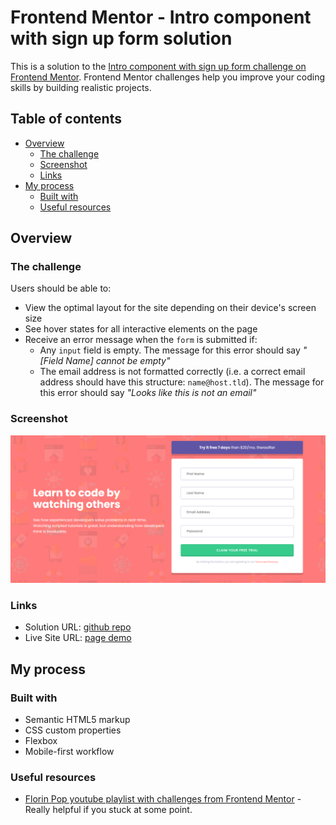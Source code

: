# Frontend Mentor - Intro component with sign up form solution

This is a solution to the [Intro component with sign up form challenge on Frontend Mentor](https://www.frontendmentor.io/challenges/intro-component-with-signup-form-5cf91bd49edda32581d28fd1). Frontend Mentor challenges help you improve your coding skills by building realistic projects. 

## Table of contents

- [Overview](#overview)
  - [The challenge](#the-challenge)
  - [Screenshot](#screenshot)
  - [Links](#links)
- [My process](#my-process)
  - [Built with](#built-with)
  - [Useful resources](#useful-resources)

## Overview

### The challenge

Users should be able to:

- View the optimal layout for the site depending on their device's screen size
- See hover states for all interactive elements on the page
- Receive an error message when the `form` is submitted if:
  - Any `input` field is empty. The message for this error should say *"[Field Name] cannot be empty"*
  - The email address is not formatted correctly (i.e. a correct email address should have this structure: `name@host.tld`). The message for this error should say *"Looks like this is not an email"*

### Screenshot

![](./images/capture.png)

### Links

- Solution URL: [github repo](https://github.com/Seala11/Frontend-Mentor-Projects/tree/main/intro-component-with-signup-form-master)
- Live Site URL: [page demo](https://frontend-mentor-challenges11.netlify.app/intro-component-with-signup-form-master/index.html)

## My process

### Built with

- Semantic HTML5 markup
- CSS custom properties
- Flexbox
- Mobile-first workflow

### Useful resources

- [Florin Pop youtube playlist with challenges from Frontend Mentor](https://www.youtube.com/watch?v=PcSUEo0P0GU&list=PLgBH1CvjOA63Xvt0BaeQ7zL4KXX96Wbgp) - Really helpful if you stuck at some point.
